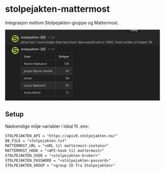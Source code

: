 # stolpejakten-mattermost
Integrasjon mellom Stolpejakten-gruppe og Mattermost. 

![Screenshot of an example mattermost message](pics/mattermost-example.png "Mattermost example")

## Setup
Nødvendige miljø-variabler i lokal fil .env:
```
STOLPEJAKTEN_API = "https://apiv9.stolpejakten.no/"
DB_FILE = "stolpejakten.txt"
MATTERMOST_URL = "<URL til mattermost-instans>"
MATTERMOST_HOOK = "<API-hook til mattermost>"
STOLPEJAKTEN_USER = "<stolpejakten-bruker>"
STOLPEJAKTEN_PASSWORD = "<stolpejakten-passord>"
STOLPEJAKTEN_GROUP = "<group ID fra Stolpejakten>"
```
